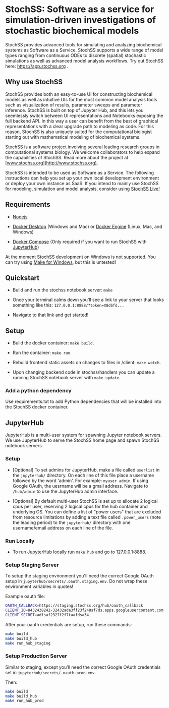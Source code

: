 # StochSS: Software as a service for simulation-driven investigations of stochastic biochemical models

StochSS provides advanced tools for simulating and analyzing biochemical systems as Software as a Service. StochSS supports a wide range of model types ranging from continuous ODEs to discrete (spatial) stochastic simulations as well as advanced model analysis workflows. Try out StochSS here: https://app.stochss.org .

## Why use StochSS
StochSS provides both an easy-to-use UI for constructing biochemical models as well as intuitive UIs for the most common model analysis tools such as visualization of results, parameter sweeps and parameter inference. StochSS is built on top of Jupyter Hub, and this lets you seemlessly switch between UI representations and Notebooks exposing the full backend API. In this way a user can benefit from the best of graphical representations with a clear upgrade path to modeling as code. For this reason, StochSS is also uniquely suited for the computational biologist starting out with mathematical modeling of biochemical systems. 

StochSS is a software project involving several leading research groups in computational systems biology. We welcome collaborators to help expand the capabilities of StochSS. Read more about the project at [www.stochss.org](http://www.stochss.org).   

StochSS is intended to be used as Software as a Service. The following instructions can help you set up your own local development environment or deploy your own instance as SaaS. If you intend to mainly use StochSS for modeling, simulation and model analysis, consider using [StochSS Live!](https://live.stochss.org)

## Requirements

- [Nodejs](https://nodejs.org/)

- [Docker Desktop](https://www.docker.com/products/docker-desktop) (Windows and Mac) or [Docker Engine](https://docs.docker.com/install/) (Linux, Mac, and Windows)

- [Docker Compose](https://docs.docker.com/compose/install/) (Only required if you want to run StochSS with [JupyterHub](https://jupyterhub.readthedocs.io/en/stable/#))

At the moment StochSS development on Windows is not supported. You can try using [Make for Windows](http://gnuwin32.sourceforge.net/packages/make.htm), but this is untested!

## Quickstart

- Build and run the stochss notebook server: `make`

- Once your terminal calms down you'll see a link to your server that looks something like this: `127.0.0.1:8888/?token=X8dSfd...`


- Navigate to that link and get started!

## Setup

- Build the docker container: `make build`.

- Run the container: `make run`.

- Rebuild frontend static assets on changes to files in /client:  `make watch`.

- Upon changing backend code in stochss/handlers you can update a running StochSS notebook server  with `make update`.

### Add a python dependency

Use requirements.txt to add Python dependencies that will be installed into the StochSS docker container.

## JupyterHub

JupyterHub is a multi-user system for spawning Jupyter notebook servers. We use JupyterHub to serve the StochSS home page and spawn StochSS notebook servers.

### Setup

- [Optional] To set admins for JupyterHub, make a file called `userlist` in the `jupyterhub/` directory. On each line of this file place a username followed by the word 'admin'. For example: `myuser admin`. If using Google OAuth, the uesrname will be a gmail address. Navigate to `/hub/admin` to use the JupyterHub admin interface.

- [Optional] By default multi-user StochSS is set up to allocate 2 logical cpus per user, reserving 2 logical cpus for the hub container and underlying OS. You can define a list of "power users" that are excluded from resource limitations by adding a text file called `.power_users` (note the leading period) to the `jupyterhub/` directory with one username/email address on each line of the file.

### Run Locally

- To run JupyterHub locally run `make hub` and go to 127.0.0.1:8888.

### Setup Staging Server

To setup the staging environment you'll need the correct Google OAuth setup in `jupyterhub/secrets/.oauth.staging.env`. Do not wrap these environment variables in quotes!

Example oauth file:

```bash
OAUTH_CALLBACK=https://staging.stochss.org/hub/oauth_callback
CLIENT_ID=8432438242-32432ada3ff23f248sf7ds.apps.googleusercontent.com
CLIENT_SECRET=adfsaf2327f2f7taafdsa34
```

After your oauth credentials are setup, run these commands:

```bash
make build
make build_hub
make run_hub_staging
```

### Setup Production Server

Similar to staging, except you'll need the correct Google OAuth credentials set in `jupyterhub/secrets/.oauth.prod.env`.

Then:

```bash
make build
make build_hub
make run_hub_prod
```

